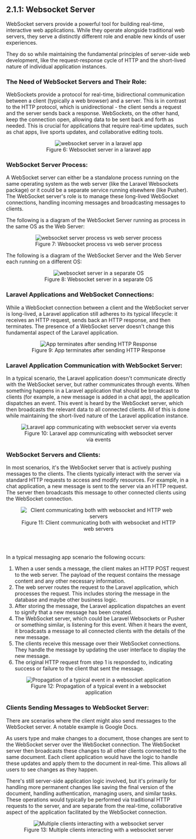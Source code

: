 ## 2.1.1: Websocket Server

WebSocket servers provide a powerful tool for building real-time, interactive web applications. While they operate alongside traditional web servers, they serve a distinctly different role and enable new kinds of user experiences.

They do so while maintaining the fundamental principles of server-side web development, like the request-response cycle of HTTP and the short-lived nature of individual application instances.


### The Need of WebSocket Servers and Their Role:


WebSockets provide a protocol for real-time, bidirectional communication between a client (typically a web browser) and a server. This is in contrast to the HTTP protocol, which is unidirectional - the client sends a request and the server sends back a response. WebSockets, on the other hand, keep the connection open, allowing data to be sent back and forth as needed. This is crucial for applications that require real-time updates, such as chat apps, live sports updates, and collaborative editing tools.

<figure style="text-align: center">
  <img src="img_18.png" alt="websocket server in a laravel app">
  <figcaption style="text-align: center;">Figure 6: Websocket server in a laravel app</figcaption>
</figure>

### WebSocket Server Process:
 

A WebSocket server can either be a standalone process running on the same operating system as the web server (like the Laravel Websockets package) or it could be a separate service running elsewhere (like Pusher). The WebSocket server's role is to manage these long-lived WebSocket connections, handling incoming messages and broadcasting messages to clients.

The following is a diagram of the WebSocket Server running as process in the same OS as the Web Server:

<figure style="text-align: center">
  <img src="img_17.png" alt="websocket server process vs web server process">
  <figcaption style="text-align: center;">Figure 7: Websocket process vs web server process</figcaption>
</figure>

The following is a diagram of the WebSocket Server and the Web Server each running on a different OS:

<figure style="text-align: center">
  <img src="img_16.png" alt="websocket server in a separate OS">
  <figcaption style="text-align: center;">Figure 8: Websocket server in a separate OS</figcaption>
</figure>

### Laravel Applications and WebSocket Connections:

   
While a WebSocket connection between a client and the WebSocket server is long-lived, a Laravel application still adheres to its typical lifecycle: it receives an HTTP request, sends back an HTTP response, and then terminates. The presence of a WebSocket server doesn't change this fundamental aspect of the Laravel application.

<figure style="text-align: center">
  <img src="img_15.png" alt="App terminates after sending HTTP Response">
  <figcaption style="text-align: center;">Figure 9: App terminates after sending HTTP Response</figcaption>
</figure>

### Laravel Application Communication with WebSocket Server:

   
In a typical scenario, the Laravel application doesn't communicate directly with the WebSocket server, but rather communicates through events. When something happens in a Laravel application that should be broadcast to clients (for example, a new message is added in a chat app), the application dispatches an event. This event is heard by the WebSocket server, which then broadcasts the relevant data to all connected clients. All of this is done while maintaining the short-lived nature of the Laravel application instance.

<figure style="text-align: center">
  <img src="img_14.png" alt="Laravel app communicating with websocket server via events">
  <figcaption style="text-align: center;">Figure 10: Laravel app communicating with websocket server via events</figcaption>
</figure>

### WebSocket Servers and Clients:


In most scenarios, it's the WebSocket server that is actively pushing messages to the clients. The clients typically interact with the server via standard HTTP requests to access and modify resources. For example, in a chat application, a new message is sent to the server via an HTTP request. The server then broadcasts this message to other connected clients using the WebSocket connection.

<figure style="text-align: center">
  <img src="img_13.png" alt="Client communicating both with websocket and HTTP web servers">
  <figcaption style="text-align: center;">Figure 11: Client communicating both with websocket and HTTP web servers</figcaption>
</figure>

<div style="padding-top: 32px;"></div>

In a typical messaging app scenario the following occurs:

   1. When a user sends a message, the client makes an HTTP POST request to the web server. The payload of the request contains the message content and any other necessary information.
   2. The web server routes the request to the Laravel application, which processes the request. This includes storing the message in the database and maybe other business logic.
   3. After storing the message, the Laravel application dispatches an event to signify that a new message has been created.
   4. The WebSocket server, which could be Laravel Websockets or Pusher or something similar, is listening for this event. When it hears the event, it broadcasts a message to all connected clients with the details of the new message.
   5. The clients receive this message over their WebSocket connections. They handle the message by updating the user interface to display the new message.
   6. The original HTTP request from step 1 is responded to, indicating success or failure to the client that sent the message.

<figure style="text-align: center">
  <img src="img_12.png" alt="Propagation of a typical event in a websocket application">
  <figcaption style="text-align: center;">Figure 12: Propagation of a typical event in a websocket application</figcaption>
</figure>

### Clients Sending Messages to WebSocket Server:

There are scenarios where the client might also send messages to the WebSocket server. A notable example is Google Docs. 

As users type and make changes to a document, those changes are sent to the WebSocket server over the WebSocket connection. The WebSocket server then broadcasts these changes to all other clients connected to the same document. Each client application would have the logic to handle these updates and apply them to the document in real-time. This allows all users to see changes as they happen.

There's still server-side application logic involved, but it's primarily for handling more permanent changes like saving the final version of the document, handling authentication, managing users, and similar tasks. These operations would typically be performed via traditional HTTP requests to the server, and are separate from the real-time, collaborative aspect of the application facilitated by the WebSocket connection. 

<figure style="text-align: center">
  <img src="img_11.png" alt="Multiple clients interacting with a websocket server">
  <figcaption style="text-align: center;">Figure 13: Multiple clients interacting with a websocket server</figcaption>
</figure>